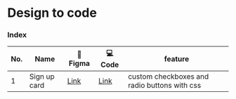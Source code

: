 # Design to code 

### Index

| No.   | Name         | 🎨 Figma   | 💻 Code  | feature                                      |
|-------|--------------|------------|----------|----------------------------------------------|
| 1     | Sign up card | [Link](https://www.figma.com/file/257EESYLkgDFWXa1qUfBGL/sign-up-card?type=design&node-id=0%3A1&mode=design&t=KerLV9uXR1bke9yZ-1) | [Link]() | custom checkboxes and radio buttons with css |

